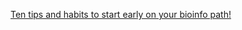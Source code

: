 [Ten tips and habits to start early on your bioinfo path!](https://www.10xgenomics.com/analysis-guides/10-tips-for-biologists-learning-bioinformatics)
